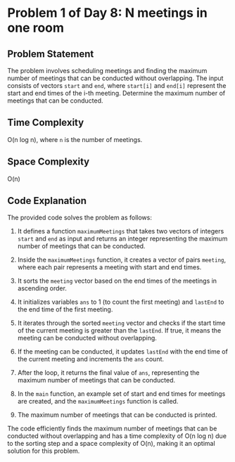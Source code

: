 # Problem 1 of Day 8: N meetings in one room

## Problem Statement

The problem involves scheduling meetings and finding the maximum number of meetings that can be conducted without overlapping. The input consists of vectors `start` and `end`, where `start[i]` and `end[i]` represent the start and end times of the i-th meeting. Determine the maximum number of meetings that can be conducted.

## Time Complexity

O(n log n), where `n` is the number of meetings.

## Space Complexity

O(n)

## Code Explanation

The provided code solves the problem as follows:

1. It defines a function `maximumMeetings` that takes two vectors of integers `start` and `end` as input and returns an integer representing the maximum number of meetings that can be conducted.

2. Inside the `maximumMeetings` function, it creates a vector of pairs `meeting`, where each pair represents a meeting with start and end times.

3. It sorts the `meeting` vector based on the end times of the meetings in ascending order.

4. It initializes variables `ans` to 1 (to count the first meeting) and `lastEnd` to the end time of the first meeting.

5. It iterates through the sorted `meeting` vector and checks if the start time of the current meeting is greater than the `lastEnd`. If true, it means the meeting can be conducted without overlapping.

6. If the meeting can be conducted, it updates `lastEnd` with the end time of the current meeting and increments the `ans` count.

7. After the loop, it returns the final value of `ans`, representing the maximum number of meetings that can be conducted.

8. In the `main` function, an example set of start and end times for meetings are created, and the `maximumMeetings` function is called.

9. The maximum number of meetings that can be conducted is printed.

The code efficiently finds the maximum number of meetings that can be conducted without overlapping and has a time complexity of O(n log n) due to the sorting step and a space complexity of O(n), making it an optimal solution for this problem.
